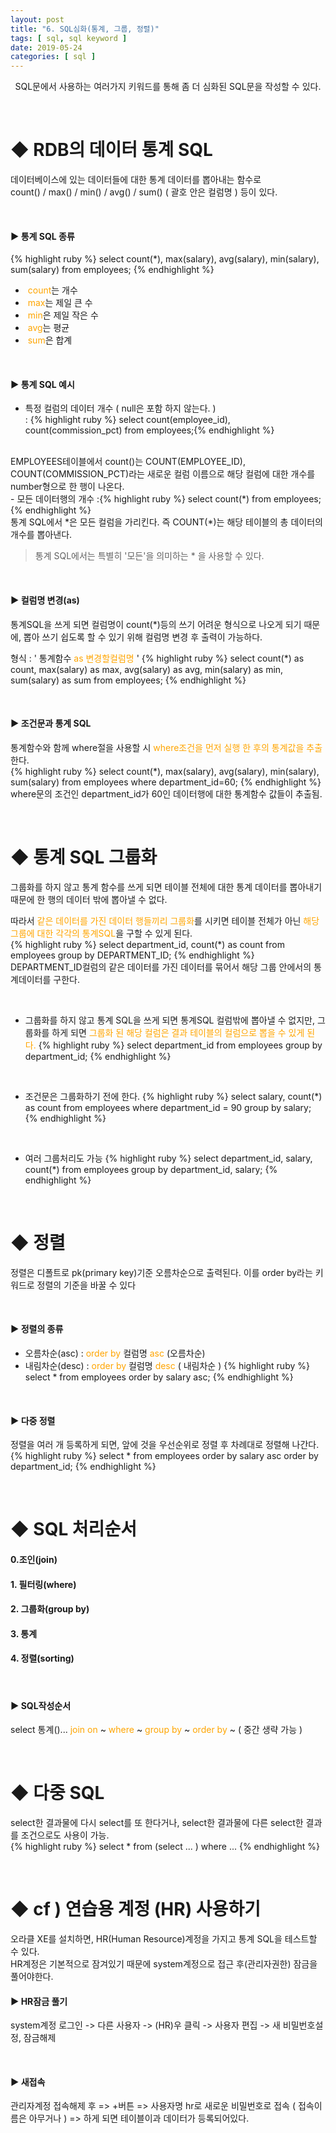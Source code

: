 ```yaml
---
layout: post
title: "6. SQL심화(통계, 그룹, 정렬)"
tags: [ sql, sql keyword ]
date: 2019-05-24
categories: [ sql ]
---
```


<p align="center">
    SQL문에서 사용하는 여러가지 키워드를 통해 좀 더 심화된 SQL문을 작성할 수 있다.
</p><br/>

# ◆ RDB의 데이터 통계 SQL
데이터베이스에 있는 데이터들에 대한 통계 데이터를 뽑아내는 함수로<br/>
count() / max() / min() / avg() / sum()  ( 괄호 안은 컬럼명 ) 등이 있다.

<br/>

#### ▶ 통계 SQL 종류
{% highlight ruby %}
select count(*), max(salary), avg(salary), min(salary), sum(salary) from employees;
{% endhighlight %}

- &nbsp;<font color="orange">count</font>는 개수
- &nbsp;<font color="orange">max</font>는 제일 큰 수
- &nbsp;<font color="orange">min</font>은 제일 작은 수
- &nbsp;<font color="orange">avg</font>는 평균
- &nbsp;<font color="orange">sum</font>은 합계

<br/>

#### ▶ 통계 SQL 예시
- 특정 컬럼의 데이터 개수 ( null은 포함 하지 않는다. )<br/>
: {% highlight ruby %}
select count(employee_id), count(commission_pct) from employees;{% endhighlight %}
<br/>
EMPLOYEES테이블에서 count()는 COUNT(EMPLOYEE_ID), COUNT(COMMISSION_PCT)라는 새로운 컬럼 이름으로 해당 컬럼에 대한 개수를 number형으로 한 행이 나온다.

<br/>
- 모든 데이터행의 개수
:{% highlight ruby %}
select count(*) from employees;
{% endhighlight %}
<br/>
통계 SQL에서 *은 모든 컬럼을 가리킨다.
즉 COUNT(*)는 해당 테이블의 총 데이터의 개수를 뽑아낸다.
<br/>

> 통계 SQL에서는 특별히 '모든'을 의미하는 * 을 사용할 수 있다.

<br/>

#### ▶ 컬럼명 변경(as)
통계SQL을 쓰게 되면 컬럼명이 count(*)등의 쓰기 어려운 형식으로 나오게 되기 때문에, 뽑아 쓰기 쉽도록 할 수 있기 위해 컬럼명 변경 후 출력이 가능하다.<br/>

형식 : ' 통계함수 <font color="orange">as 변경할컬럼명</font> '
{% highlight ruby %}
select count(*) as count, max(salary) as max, 
avg(salary) as avg, min(salary) as min, sum(salary) as sum from employees;
{% endhighlight %}

<br/>

#### ▶ 조건문과 통계 SQL
통계함수와 함께 where절을 사용할 시 <font color="orange">where조건을 먼저 실행 한 후의 통계값을 추출</font>한다.<br/>
{% highlight ruby %}
select count(*), max(salary), avg(salary), min(salary), sum(salary) from employees where department_id=60;
{% endhighlight %}
where문의 조건인 department_id가 60인 데이터행에 대한 통계함수 값들이 추출됨.

<br/>

# ◆ 통계 SQL 그룹화
그룹화를 하지 않고 통계 함수를 쓰게 되면 테이블 전체에 대한 통계 데이터를 뽑아내기 때문에 한 행의 데이터 밖에 뽑아낼 수 없다.<br/>

따라서 <font color="orange">같은 데이터를 가진 데이터 행들끼리 그룹화</font>를 시키면 테이블 전체가 아닌 <font color="orange">해당 그룹에 대한 각각의 통계SQL</font>을 구할 수 있게 된다.<br/>
{% highlight ruby %}
select department_id, count(*) as count from employees group by DEPARTMENT_ID;
{% endhighlight %}
DEPARTMENT_ID컬럼의 같은 데이터를 가진 데이터를 묶어서 해당 그룹 안에서의 통계데이터를 구한다.

<br/>

- 그룹화를 하지 않고 통계 SQL을 쓰게 되면 통계SQL 컬럼밖에 뽑아낼 수 없지만,
그룹화를 하게 되면 <font color="orange">그룹화 된 해당 컬럼은 결과 테이블의 컬럼으로 뽑을 수 있게 된다.</font>
{% highlight ruby %}
select department_id from employees group by department_id;
{% endhighlight %}

<br/>

- 조건문은 그룹화하기 전에 한다.
{% highlight ruby %}
select salary, count(*) as count from employees where department_id = 90 group by salary;
{% endhighlight %}

<br/>

- 여러 그룹처리도 가능
{% highlight ruby %}
select department_id, salary, count(*) from employees group by department_id, salary;
{% endhighlight %}

<br/>

# ◆ 정렬
정렬은 디폴트로 pk(primary key)기준 오름차순으로 출력된다. 이를 order by라는 키워드로 정렬의 기준을 바꿀 수 있다

<br/>

#### ▶ 정렬의 종류
- 오름차순(asc)
: <font color="orange">order by</font> 컬럼명 <font color="orange">asc</font> (오름차순)
- 내림차순(desc)
: <font color="orange">order by</font> 컬럼명 <font color="orange">desc</font> ( 내림차순 )
{% highlight ruby %}
select * from employees order by salary asc;
{% endhighlight %}

<br/>

#### ▶ 다중 정렬
정렬을 여러 개 등록하게 되면, 앞에 것을 우선순위로 정렬 후 차례대로 정렬해 나간다.
{% highlight ruby %}
select * from employees order by salary asc order by department_id;
{% endhighlight %}

<br/>

# ◆ SQL 처리순서
#### 0.조인(join) 
#### 1. 필터링(where) 
#### 2. 그룹화(group by) 
#### 3. 통계 
#### 4. 정렬(sorting)

<br/>

#### ▶ SQL작성순서 
select 통계()... <font color="orange">join on</font> ~ <font color="orange">where</font> ~ <font color="orange">group by</font> ~ <font color="orange">order by</font> ~
( 중간 생략 가능 )

<br/>

# ◆ 다중 SQL
select한 결과물에 다시 select를 또 한다거나, select한 결과물에 다른 select한 결과를 조건으로도 사용이 가능.<br/>
{% highlight ruby %}
select * from (select ... ) where ...
{% endhighlight %}

<br/>

# ◆ cf ) 연습용 계정 (HR) 사용하기
오라클 XE를 설치하면, HR(Human Resource)계정을 가지고 통계 SQL을 테스트할 수 있다.<br/>
HR계정은 기본적으로 잠겨있기 때문에 system계정으로 접근 후(관리자권한) 잠금을 풀어야한다.<br/>

#### ▶ HR잠금 풀기 
system계정 로그인 -> 다른 사용자 -> (HR)우 클릭 -> 사용자 편집 -> 새 비밀번호설정, 잠금해제

<br/>

#### ▶ 새접속
관리자계정 접속해제 후 => +버튼 => 사용자명 hr로 새로운 비밀번호로 접속 ( 접속이름은 아무거나 )
=> 하게 되면 테이블이과 데이터가 등록되어있다.





<br/>